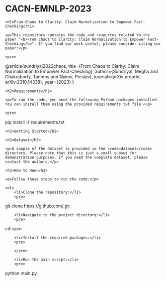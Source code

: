 # CACN-EMNLP-2023
<head>
    <title>From Chaos to Clarity: Claim Normalization to Empower Fact-Checking</title>
</head>

<body>

    <h1>From Chaos to Clarity: Claim Normalization to Empower Fact-Checking</h1>

    <p>This repository contains the code and resources related to the paper "<b>From Chaos to Clarity: Claim Normalization to Empower Fact-Checking</b>". If you find our work useful, please consider citing our paper:</p>

    <pre>
@article{sundriyal2023chaos,
  title={From Chaos to Clarity: Claim Normalization to Empower Fact-Checking},
  author={Sundriyal, Megha and Chakraborty, Tanmoy and Nakov, Preslav},
  journal={arXiv preprint arXiv:2310.14338},
  year={2023}
}
    </pre>

    <h2>Requirements</h2>

    <p>To run the code, you need the following Python packages installed. You can install them using the provided requirements.txt file:</p>

    <pre>
pip install -r requirements.txt
    </pre>

    <h2>Getting Started</h2>

    <h3>Dataset</h3>

    <p>A sample of the dataset is provided in the <code>dataset</code> directory. Please note that this is just a small subset for demonstration purposes. If you need the complete dataset, please contact the authors.</p>

    <h3>How to Run</h3>

    <p>Follow these steps to run the code:</p>

    <ol>
        <li>Clone the repository:</li>
        <pre>
git clone https://github.com/.git
        </pre>

        <li>Navigate to the project directory:</li>
        <pre>
cd cacn
        </pre>

        <li>Install the required packages:</li>
        <pre>
        
        </pre>

        <li>Run the main script:</li>
        <pre>
python main.py
        </pre>
    </ol>

</body>
